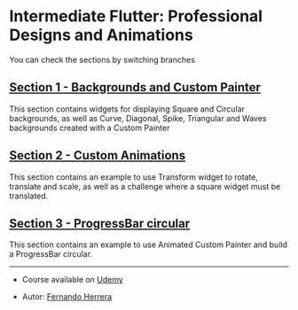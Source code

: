# Intermediate Flutter: Professional Designs and Animations

You can check the sections by switching branches

## [Section 1 - Backgrounds and Custom Painter](https://github.com/SoyJorgeDiaz5/flutter_design_and_animations/tree/1-backgrounds-and-custom-painter)

This section contains widgets for displaying Square and Circular backgrounds, as well as Curve, Diagonal, Spike, Triangular and Waves backgrounds created with a Custom Painter

## [Section 2 - Custom Animations](https://github.com/SoyJorgeDiaz5/flutter_design_and_animations/tree/2-custom-animations)

This section contains an example to use Transform widget to rotate, translate and scale, as well as a challenge where a square widget must be translated. 

## [Section 3 - ProgressBar circular](https://github.com/SoyJorgeDiaz5/flutter_design_and_animations/tree/3-progress-bar-circular)

This section contains an example to use Animated Custom Painter and build a ProgressBar circular.


---

* Course available on [Udemy](https://www.udemy.com/course/flutter-disenos-y-animaciones/)

* Autor: [Fernando Herrera](https://github.com/Klerith)
